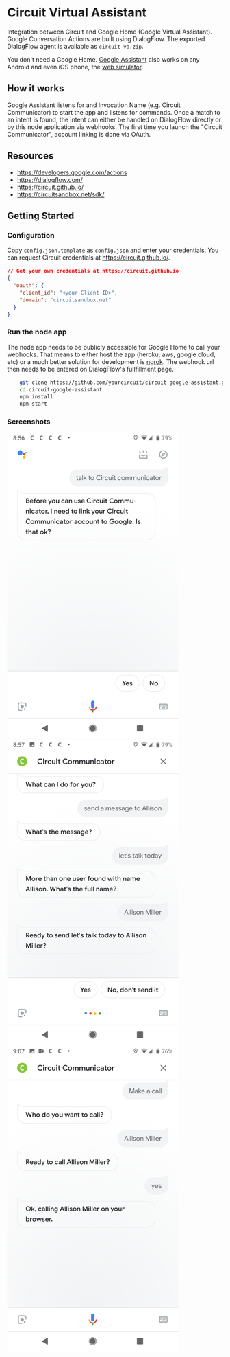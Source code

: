 # Circuit Virtual Assistant

Integration between Circuit and Google Home (Google Virtual Assistant). Google Conversation Actions are built using DialogFlow. The exported DialogFlow agent is available as `circuit-va.zip`.

You don't need a Google Home. [Google Assistant](https://assistant.google.com/) also works on any Android and even iOS phone, the [web simulator](https://developers.google.com/actions/tools/web-simulator).

## How it works
Google Assistant listens for and Invocation Name (e.g. Circuit Communicator) to start the app and listens for commands. Once a match to an intent is found, the intent can either be handled on DialogFlow directly or by this node application via webhooks. The first time you launch the "Circuit Communicator", account linking is done via OAuth.


## Resources
 - https://developers.google.com/actions
 - https://dialogflow.com/
 - https://circuit.github.io/
 - https://circuitsandbox.net/sdk/


## Getting Started

### Configuration
Copy `config.json.template` as `config.json` and enter your credentials. You can request Circuit credentials at https://circuit.github.io/.

```json
// Get your own credentials at https://circuit.github.io
{
  "oauth": {
    "client_id": "<your Client ID>",
    "domain": "circuitsandbox.net"
  }
}
```

### Run the node app
The node app needs to be publicly accessible for Google Home to call your webhooks. That means to either host the app (heroku, aws, google cloud, etc) or a much better solution for development is [ngrok](https://ngrok.com/).  The webhook url then needs to be entered on DialogFlow's fullfillment page.

```bash
    git clone https://github.com/yourcircuit/circuit-google-assistant.git
    cd circuit-google-assistant
    npm install
    npm start
```

### Screenshots
<img src="images/linking.png" width="400px">
<img src="images/sendmessage.png" width="400px">
<img src="images/calluser.png" width="400px">



